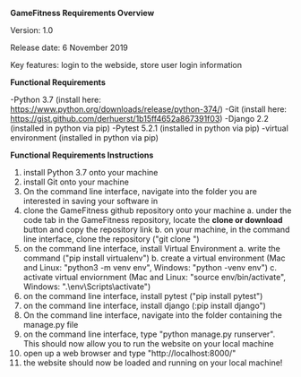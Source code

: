 **GameFitness Requirements Overview**

Version: 1.0

Release date: 6 November 2019

Key features: login to the webside, store user login information

**Functional Requirements**

-Python 3.7 (install here: https://www.python.org/downloads/release/python-374/)
-Git (install here: https://gist.github.com/derhuerst/1b15ff4652a867391f03) 
-Django 2.2 (installed in python via pip)
-Pytest 5.2.1 (installed in python via pip)
-virtual environment (installed in python via pip)

**Functional Requirements Instructions**

1. install Python 3.7 onto your machine
2. install Git onto your machine
3. On the command line interface, navigate into the folder you are interested in saving your software in 
4. clone the GameFitness github repository onto your machine
    a. under the code tab in the GameFitness repository, locate the **clone or download** button and copy the repository link 
    b. on your machine, in the command line interface, clone the repository ("git clone <repsitory link>")
5. on the command line interface, install Virtual Environment
    a. write the command ("pip install virtualenv")
    b. create a virtual environment (Mac and Linux: "python3 -m venv env", Windows: "python -venv env")
    c. activate virtual enviornment (Mac and Linux: "source env/bin/activate", Windows: ".\env\Scripts\activate")  
6. on the command line interface, install pytest ("pip install pytest")
7. on the command line interface, install django (:pip install django")
8. On the command line interface, navigate into the folder containing the manage.py file
9. on the command line interface, type "python manage.py runserver". This should now allow you to run the website on your local machine 
10. open up a web browser and type "http://localhost:8000/"
11. the website should now be loaded and running on your local machine!
    





